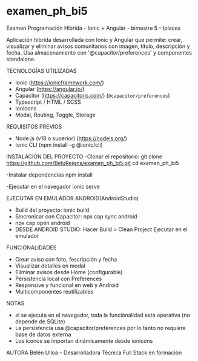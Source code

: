 # examen_ph_bi5
Examen Programación Híbrida - Ionic + Angular - bimestre 5 - Iplacex

Aplicación híbrida desarrollada con Ionic y Angular que permite:
crear, visualizar y eliminar avisos comunitarios con imagen, título, descripción y fecha.
Usa almacenamiento con '@capacitor/preferences' y componentes standalone.

TECNOLOGÍAS UTILIZADAS
- Ionic (https://ionicframework.com/)
- Angular (https://angular.io/)
- Capacitor (https://capacitorjs.com/) (`@capacitor/preferences`)
- Typescript / HTML / SCSS
- Ionicons
- Modal, Routing, Toggle, Storage

REQUISITOS PREVIOS
- Node.js  (v18 o superior) (https://nodejs.org/)
- Ionic CLI (npm install -g @ionic/cli)

INSTALACIÓN DEL PROYECTO
-Clonar el repositorio:
    git clone https://github.com/BeluReigns/examen_ph_bi5.git
    cd examen_ph_bi5

-Instalar dependencias
    npm install

-Ejecutar en el navegador
    ionic serve

EJECUTAR EN EMULADOR ANDROID(AndroidStudio)
- Build del proyecto: ionic build
- Sincronicar con Capacitor: npx cap sync android
- npx cap open android
- DESDE ANDROID STUDIO:
      Hacer Build > Clean Project
      Ejecutar en el emulador

FUNCIONALIDADES
- Crear aviso con foto, fescripción y fecha
- Visualizar detalles en modal
- Eliminar avisos desde Home (configurable)
- Persistencia local con Preferences
- Responsive y funcional en web y Android
- Multicomponentes reutilizables

NOTAS
- si se ejecuta en el navegador, toda la funciónalidad está operativa (no depende de SQLite)
- La persistencia usa @capacitor/preferences por lo tanto no requiere base de datos externa
- Los íconos se importan dinámicamente desde ionicons

AUTORA
Belén Ulloa – Desarrolladora Técnica Full Stack en formación

